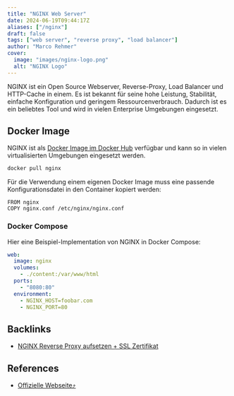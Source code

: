 ```yaml
---
title: "NGINX Web Server"
date: 2024-06-19T09:44:17Z
aliases: ["/nginx"]
draft: false
tags: ["web server", "reverse proxy", "load balancer"]
author: "Marco Rehmer"
cover:
  image: "images/nginx-logo.png"
  alt: "NGINX Logo"
---
```


NGINX ist ein Open Source Webserver, Reverse-Proxy, Load Balancer und HTTP-Cache in einem. Es ist bekannt für seine hohe Leistung, Stabilität, einfache Konfiguration und geringem Ressourcenverbrauch. Dadurch ist es ein beliebtes Tool und wird in vielen Enterprise Umgebungen eingesetzt.

## Docker Image

NGINX ist als [Docker Image im Docker Hub](https://hub.docker.com/_/nginx) verfügbar und kann so in vielen virtualisierten Umgebungen eingesetzt werden.

```bash
docker pull nginx
```

Für die Verwendung einem eigenen Docker Image muss eine passende Konfigurationsdatei in den Container kopiert werden:

```docker
FROM nginx
COPY nginx.conf /etc/nginx/nginx.conf
```

### Docker Compose

Hier eine Beispiel-Implementation von NGINX in Docker Compose:

```yml
web:
  image: nginx
  volumes:
    - ./content:/var/www/html
  ports:
    - "8080:80"
  environment:
    - NGINX_HOST=foobar.com
    - NGINX_PORT=80
```

## Backlinks

- [NGINX Reverse Proxy aufsetzen + SSL Zertifikat](/posts/nginx-reverse-proxy)

## References

- [Offizielle Webseite⤴](https://nginx.org/)
